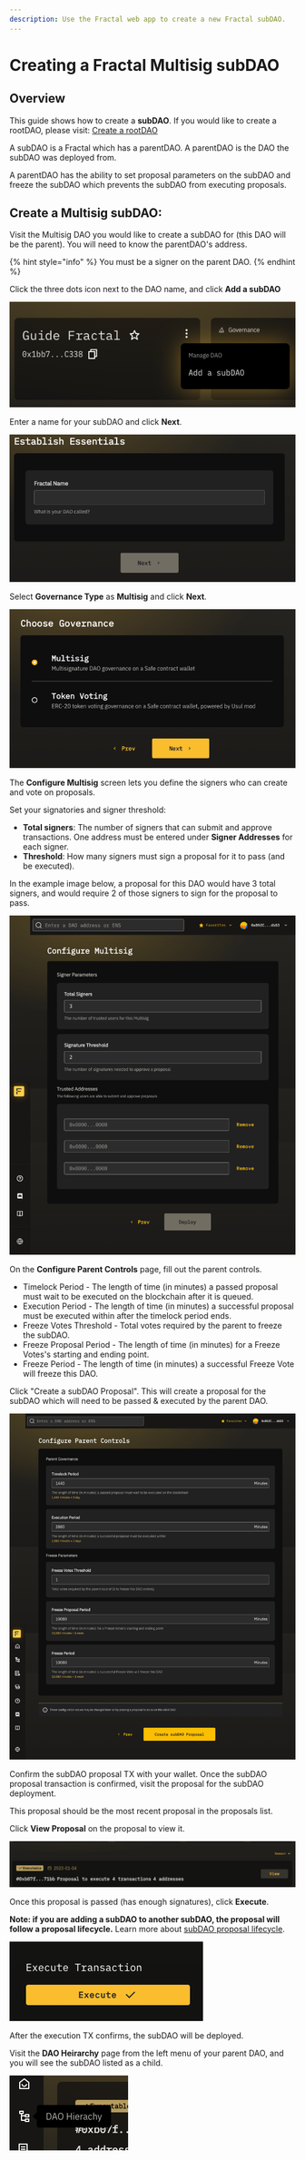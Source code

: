 ```yaml
---
description: Use the Fractal web app to create a new Fractal subDAO.
---
```


# Creating a Fractal Multisig subDAO

## Overview

This guide shows how to create a **subDAO**. If you would like to create a rootDAO, please visit: [Create a rootDAO](create-a-root-dao.md)

A subDAO is a Fractal which has a parentDAO. A parentDAO is the DAO the subDAO was deployed from.

A parentDAO has the ability to set proposal parameters on the subDAO and freeze the subDAO which prevents the subDAO from executing proposals.

## Create a Multisig subDAO:

Visit the Multisig DAO you would like to create a subDAO for (this DAO will be the parent). You will need to know the parentDAO's address.

{% hint style="info" %}
You must be a signer on the parent DAO.
{% endhint %}

Click the three dots icon next to the DAO name, and click **Add a subDAO**

![](../.gitbook/assets/add-a-sub-dao.png)

Enter a name for your subDAO and click **Next**.

![](../.gitbook/assets/enter-fractal-name.png)

Select **Governance Type** as **Multisig** and click **Next**.

![](../.gitbook/assets/choose-governance.png)

The **Configure Multisig** screen lets you define the signers who can create and vote on proposals.

Set your signatories and signer threshold:
- **Total signers**: The number of signers that can submit and approve transactions. One address must be entered under **Signer Addresses** for each signer.
- **Threshold**: How many signers must sign a proposal for it to pass (and be executed).

In the example image below, a proposal for this DAO would have 3 total signers, and would require 2 of those signers to sign for the proposal to pass.

![img.png](../.gitbook/assets/multisig-dao-setup-params.png)

On the **Configure Parent Controls** page, fill out the parent controls.
- Timelock Period - The length of time (in minutes) a passed proposal must wait to be executed on the blockchain after it is queued.
- Execution Period - The length of time (in minutes) a successful proposal must be executed within after the timelock period ends.
- Freeze Votes Threshold - Total votes required by the parent to freeze the subDAO.
- Freeze Proposal Period - The length of time (in minutes) for a Freeze Votes's starting and ending point.
- Freeze Period - The length of time (in minutes) a successful Freeze Vote will freeze this DAO.

Click "Create a subDAO Proposal". This will create a proposal for the subDAO which will need to be passed & executed by the parent DAO.

![](../.gitbook/assets/configure-parent-controls.png)

Confirm the subDAO proposal TX with your wallet. Once the subDAO proposal transaction is confirmed, visit the proposal for the subDAO deployment.

This proposal should be the most recent proposal in the proposals list. 

Click **View Proposal** on the proposal to view it.

![](../.gitbook/assets/view-subdao-proposal.png)

Once this proposal is passed (has enough signatures), click **Execute**. 

**Note: if you are adding a subDAO to another subDAO, the proposal will follow a proposal lifecycle.**
Learn more about [subDAO proposal lifecycle](../proposal-lifecycle/sub-dao-proposal-lifecycle.md).

![](../.gitbook/assets/execute-transaction.png)

After the execution TX confirms, the subDAO will be deployed.

Visit the **DAO Heirarchy** page from the left menu of your parent DAO, and you will see the subDAO listed as a child.

![](../.gitbook/assets/dao-heirarchy-icon.png)